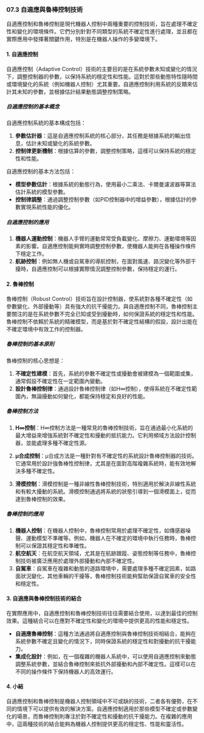 ### 07.3 自適應與魯棒控制技術

自適應控制和魯棒控制是現代機器人控制中兩種重要的控制技術，旨在處理不確定性和變化的環境條件。它們分別針對不同類型的系統不確定性進行處理，並且都在實際應用中發揮著關鍵作用，特別是在機器人操作的多變環境下。

#### 1. 自適應控制

自適應控制（Adaptive Control）技術的主要目的是在系統參數未知或變化的情況下，調整控制器的參數，以保持系統的穩定性和性能。這對於那些動態特性隨時間或環境變化的系統（例如機器人控制）尤其重要。自適應控制利用系統的反饋來估計其未知的參數，並根據估計結果動態調整控制策略。

##### 自適應控制的基本概念
自適應控制系統的基本構成包括：

1. **參數估計器**：這是自適應控制系統的核心部分，其任務是根據系統的輸出信息，估計未知或變化的系統參數。
2. **控制律更新機制**：根據估算的參數，調整控制策略，這樣可以保持系統的穩定性和性能。

自適應控制的基本方法包括：

- **模型參數估計**：根據系統的動態行為，使用最小二乘法、卡爾曼濾波器等算法估計系統的模型參數。
- **控制律調整**：通過調整控制參數（如PID控制器中的增益參數），根據估計的參數實現系統性能的優化。

##### 自適應控制的應用

1. **機器人運動控制**：機器人手臂的運動常常受負載變化、摩擦力、運動環境等因素的影響。自適應控制能夠實時調整控制參數，使機器人能夠在各種操作條件下穩定工作。
2. **航跡控制**：例如無人機或自駕車的導航控制，在面對風速、路況變化等外部干擾時，自適應控制可以根據實際情況調整控制參數，保持穩定的運行。

#### 2. 魯棒控制

魯棒控制（Robust Control）技術旨在設計控制器，使系統對各種不確定性（如參數變化、外部擾動等）具有強大的抗干擾能力。與自適應控制不同，魯棒控制主要關注的是在系統參數不完全已知或受到擾動時，如何保證系統的穩定性和性能。魯棒控制不依賴於系統的精確模型，而是基於對不確定性結構的假設，設計出能在不確定環境中有效工作的控制器。

##### 魯棒控制的基本原則

魯棒控制的核心思想是：

1. **不確定性建模**：首先，系統的參數不確定性或擾動會被建模為一個範圍或集，通常假設不確定性在一定範圍內變動。
2. **設計魯棒控制律**：通過設計魯棒控制律（如H∞控制），使得系統在不確定性範圍內，無論擾動如何變化，都能保持穩定和良好的性能。

##### 魯棒控制方法

1. **H∞控制**：H∞控制方法是一種常見的魯棒控制技術，旨在通過最小化系統的最大增益來增強系統對不確定性和擾動的抵抗能力。它利用頻域方法設計控制器，並能處理多種不確定性源。
   
2. **μ合成控制**：μ合成方法是一種針對有不確定性的系統設計魯棒控制器的技術。它通常用於設計強魯棒性控制律，尤其是在面對高階複雜系統時，能有效地解決多種不確定性。

3. **滑模控制**：滑模控制是一種非線性魯棒控制技術，特別適用於解決非線性系統和有較大擾動的系統。滑模控制通過將系統的狀態引導到一個滑模面上，從而達到魯棒控制的效果。

##### 魯棒控制的應用

1. **機器人控制**：在機器人控制中，魯棒控制常用於處理不確定性，如傳感器噪聲、運動模型不準確等。例如，機器人在不確定的環境中執行任務時，魯棒控制可以保證其穩定性和準確性。
2. **航空航天**：在航空航天領域，尤其是在航跡跟蹤、姿態控制等任務中，魯棒控制技術被廣泛應用於處理外部擾動和內部不確定性。
3. **自駕車**：自駕車在複雜和動態的道路環境中，需要處理多種不確定因素，如路面狀況變化、其他車輛的干擾等，魯棒控制技術能夠幫助保證自駕車的安全性和穩定性。

#### 3. 自適應與魯棒控制技術的結合

在實際應用中，自適應控制和魯棒控制技術往往需要結合使用，以達到最佳的控制效果。這種結合可以在應對不確定性和變化的環境中提供更高的性能和穩定性。

- **自適應魯棒控制**：這種方法通過將自適應控制與魯棒控制技術相結合，能夠在系統參數不確定且變化的情況下，同時保證系統的穩定性和對擾動的抗干擾能力。
- **集成化設計**：例如，在一個複雜的機器人系統中，可以使用自適應控制來動態調整系統參數，並結合魯棒控制來抵抗外部擾動和內部不確定性。這樣可以在不同的操作條件下保持機器人的高效運行。

#### 4. 小結

自適應控制和魯棒控制是機器人控制領域中不可或缺的技術，二者各有優勢，在不同的情境下可以提供有效的解決方案。自適應控制適用於那些模型不確定或參數變化的場景，而魯棒控制則專注於對不確定性和擾動的抗干擾能力。在複雜的應用中，這兩種技術的結合能夠為機器人控制提供更高的穩定性、性能和靈活性。